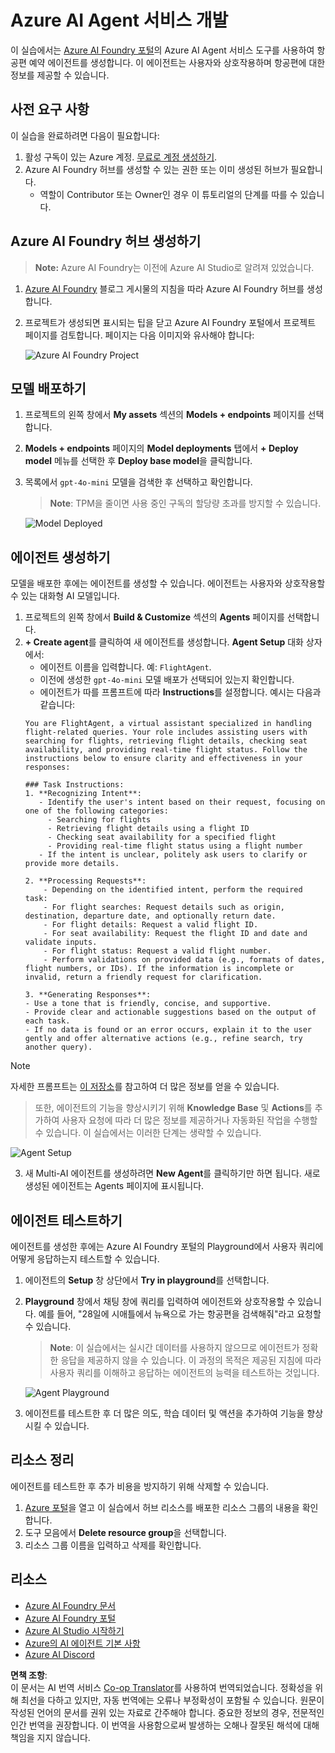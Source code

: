 <!--
CO_OP_TRANSLATOR_METADATA:
{
  "original_hash": "664afc6dd1bf275b0eafd126b71da420",
  "translation_date": "2025-03-28T13:41:59+00:00",
  "source_file": "02-explore-agentic-frameworks\\azure-ai-foundry-agent-creation.md",
  "language_code": "ko"
}
-->
# Azure AI Agent 서비스 개발

이 실습에서는 [Azure AI Foundry 포털](https://ai.azure.com/?WT.mc_id=academic-105485-koreyst)의 Azure AI Agent 서비스 도구를 사용하여 항공편 예약 에이전트를 생성합니다. 이 에이전트는 사용자와 상호작용하며 항공편에 대한 정보를 제공할 수 있습니다.

## 사전 요구 사항

이 실습을 완료하려면 다음이 필요합니다:
1. 활성 구독이 있는 Azure 계정. [무료로 계정 생성하기](https://azure.microsoft.com/free/?WT.mc_id=academic-105485-koreyst).
2. Azure AI Foundry 허브를 생성할 수 있는 권한 또는 이미 생성된 허브가 필요합니다.
    - 역할이 Contributor 또는 Owner인 경우 이 튜토리얼의 단계를 따를 수 있습니다.

## Azure AI Foundry 허브 생성하기

> **Note:** Azure AI Foundry는 이전에 Azure AI Studio로 알려져 있었습니다.

1. [Azure AI Foundry](https://learn.microsoft.com/en-us/azure/ai-studio/?WT.mc_id=academic-105485-koreyst) 블로그 게시물의 지침을 따라 Azure AI Foundry 허브를 생성합니다.
2. 프로젝트가 생성되면 표시되는 팁을 닫고 Azure AI Foundry 포털에서 프로젝트 페이지를 검토합니다. 페이지는 다음 이미지와 유사해야 합니다:

    ![Azure AI Foundry Project](../../../translated_images/azure-ai-foundry.8a2b56713298fd09de77022ab1ba07ebc681ea4cd4438a46c4a6fc6b6f077962.ko.png)

## 모델 배포하기

1. 프로젝트의 왼쪽 창에서 **My assets** 섹션의 **Models + endpoints** 페이지를 선택합니다.
2. **Models + endpoints** 페이지의 **Model deployments** 탭에서 **+ Deploy model** 메뉴를 선택한 후 **Deploy base model**을 클릭합니다.
3. 목록에서 `gpt-4o-mini` 모델을 검색한 후 선택하고 확인합니다.

    > **Note**: TPM을 줄이면 사용 중인 구독의 할당량 초과를 방지할 수 있습니다.

    ![Model Deployed](../../../translated_images/model-deployment.4adf429ebdf42103d7a759087fe0da91aeb70d2204cc8bdca70cc6c53c627938.ko.png)

## 에이전트 생성하기

모델을 배포한 후에는 에이전트를 생성할 수 있습니다. 에이전트는 사용자와 상호작용할 수 있는 대화형 AI 모델입니다.

1. 프로젝트의 왼쪽 창에서 **Build & Customize** 섹션의 **Agents** 페이지를 선택합니다.
2. **+ Create agent**를 클릭하여 새 에이전트를 생성합니다. **Agent Setup** 대화 상자에서:
    - 에이전트 이름을 입력합니다. 예: `FlightAgent`.
    - 이전에 생성한 `gpt-4o-mini` 모델 배포가 선택되어 있는지 확인합니다.
    - 에이전트가 따를 프롬프트에 따라 **Instructions**를 설정합니다. 예시는 다음과 같습니다:
    ```
    You are FlightAgent, a virtual assistant specialized in handling flight-related queries. Your role includes assisting users with searching for flights, retrieving flight details, checking seat availability, and providing real-time flight status. Follow the instructions below to ensure clarity and effectiveness in your responses:

    ### Task Instructions:
    1. **Recognizing Intent**:
       - Identify the user's intent based on their request, focusing on one of the following categories:
         - Searching for flights
         - Retrieving flight details using a flight ID
         - Checking seat availability for a specified flight
         - Providing real-time flight status using a flight number
       - If the intent is unclear, politely ask users to clarify or provide more details.
        
    2. **Processing Requests**:
        - Depending on the identified intent, perform the required task:
        - For flight searches: Request details such as origin, destination, departure date, and optionally return date.
        - For flight details: Request a valid flight ID.
        - For seat availability: Request the flight ID and date and validate inputs.
        - For flight status: Request a valid flight number.
        - Perform validations on provided data (e.g., formats of dates, flight numbers, or IDs). If the information is incomplete or invalid, return a friendly request for clarification.

    3. **Generating Responses**:
    - Use a tone that is friendly, concise, and supportive.
    - Provide clear and actionable suggestions based on the output of each task.
    - If no data is found or an error occurs, explain it to the user gently and offer alternative actions (e.g., refine search, try another query).
    
    ```
> [!NOTE]
> 자세한 프롬프트는 [이 저장소](https://github.com/ShivamGoyal03/RoamMind)를 참고하여 더 많은 정보를 얻을 수 있습니다.

> 또한, 에이전트의 기능을 향상시키기 위해 **Knowledge Base** 및 **Actions**를 추가하여 사용자 요청에 따라 더 많은 정보를 제공하거나 자동화된 작업을 수행할 수 있습니다. 이 실습에서는 이러한 단계는 생략할 수 있습니다.

![Agent Setup](../../../translated_images/agent-setup.68a0c72f47bd1383584c52f14d694b54ea96c56c49660222409f83451b8220a8.ko.png)

3. 새 Multi-AI 에이전트를 생성하려면 **New Agent**를 클릭하기만 하면 됩니다. 새로 생성된 에이전트는 Agents 페이지에 표시됩니다.

## 에이전트 테스트하기

에이전트를 생성한 후에는 Azure AI Foundry 포털의 Playground에서 사용자 쿼리에 어떻게 응답하는지 테스트할 수 있습니다.

1. 에이전트의 **Setup** 창 상단에서 **Try in playground**를 선택합니다.
2. **Playground** 창에서 채팅 창에 쿼리를 입력하여 에이전트와 상호작용할 수 있습니다. 예를 들어, "28일에 시애틀에서 뉴욕으로 가는 항공편을 검색해줘"라고 요청할 수 있습니다.

    > **Note**: 이 실습에서는 실시간 데이터를 사용하지 않으므로 에이전트가 정확한 응답을 제공하지 않을 수 있습니다. 이 과정의 목적은 제공된 지침에 따라 사용자 쿼리를 이해하고 응답하는 에이전트의 능력을 테스트하는 것입니다.

    ![Agent Playground](../../../translated_images/agent-playground.847acb21209744353080ead65ec9326b917a6b90121d4b63f6f412a4d65af2a0.ko.png)

3. 에이전트를 테스트한 후 더 많은 의도, 학습 데이터 및 액션을 추가하여 기능을 향상시킬 수 있습니다.

## 리소스 정리

에이전트를 테스트한 후 추가 비용을 방지하기 위해 삭제할 수 있습니다.
1. [Azure 포털](https://portal.azure.com)을 열고 이 실습에서 허브 리소스를 배포한 리소스 그룹의 내용을 확인합니다.
2. 도구 모음에서 **Delete resource group**을 선택합니다.
3. 리소스 그룹 이름을 입력하고 삭제를 확인합니다.

## 리소스

- [Azure AI Foundry 문서](https://learn.microsoft.com/en-us/azure/ai-studio/?WT.mc_id=academic-105485-koreyst)
- [Azure AI Foundry 포털](https://ai.azure.com/?WT.mc_id=academic-105485-koreyst)
- [Azure AI Studio 시작하기](https://techcommunity.microsoft.com/blog/educatordeveloperblog/getting-started-with-azure-ai-studio/4095602?WT.mc_id=academic-105485-koreyst)
- [Azure의 AI 에이전트 기본 사항](https://learn.microsoft.com/en-us/training/modules/ai-agent-fundamentals/?WT.mc_id=academic-105485-koreyst)
- [Azure AI Discord](https://aka.ms/AzureAI/Discord)

**면책 조항**:  
이 문서는 AI 번역 서비스 [Co-op Translator](https://github.com/Azure/co-op-translator)를 사용하여 번역되었습니다. 정확성을 위해 최선을 다하고 있지만, 자동 번역에는 오류나 부정확성이 포함될 수 있습니다. 원문이 작성된 언어의 문서를 권위 있는 자료로 간주해야 합니다. 중요한 정보의 경우, 전문적인 인간 번역을 권장합니다. 이 번역을 사용함으로써 발생하는 오해나 잘못된 해석에 대해 책임을 지지 않습니다.